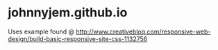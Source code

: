 # johnnyjem.github.io
Uses example found @ http://www.creativebloq.com/responsive-web-design/build-basic-responsive-site-css-1132756
